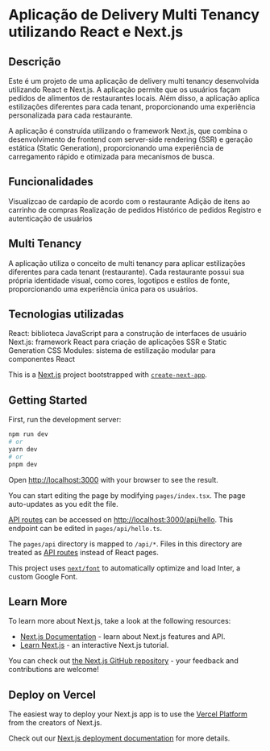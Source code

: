 # Aplicação de Delivery Multi Tenancy utilizando React e Next.js

## Descrição

Este é um projeto de uma aplicação de delivery multi tenancy desenvolvida utilizando React e Next.js. A aplicação permite que os usuários façam pedidos de alimentos de restaurantes locais. Além disso, a aplicação aplica estilizações diferentes para cada tenant, proporcionando uma experiência personalizada para cada restaurante.

A aplicação é construída utilizando o framework Next.js, que combina o desenvolvimento de frontend com server-side rendering (SSR) e geração estática (Static Generation), proporcionando uma experiência de carregamento rápido e otimizada para mecanismos de busca.

## Funcionalidades

Visualizcao de cardapio de acordo com o restaurante
Adição de itens ao carrinho de compras
Realização de pedidos
Histórico de pedidos
Registro e autenticação de usuários

## Multi Tenancy

A aplicação utiliza o conceito de multi tenancy para aplicar estilizações diferentes para cada tenant (restaurante). Cada restaurante possui sua própria identidade visual, como cores, logotipos e estilos de fonte, proporcionando uma experiência única para os usuários.

## Tecnologias utilizadas

React: biblioteca JavaScript para a construção de interfaces de usuário
Next.js: framework React para criação de aplicações SSR e Static Generation
CSS Modules: sistema de estilização modular para componentes React

This is a [Next.js](https://nextjs.org/) project bootstrapped with [`create-next-app`](https://github.com/vercel/next.js/tree/canary/packages/create-next-app).

## Getting Started

First, run the development server:

```bash
npm run dev
# or
yarn dev
# or
pnpm dev
```

Open [http://localhost:3000](http://localhost:3000) with your browser to see the result.

You can start editing the page by modifying `pages/index.tsx`. The page auto-updates as you edit the file.

[API routes](https://nextjs.org/docs/api-routes/introduction) can be accessed on [http://localhost:3000/api/hello](http://localhost:3000/api/hello). This endpoint can be edited in `pages/api/hello.ts`.

The `pages/api` directory is mapped to `/api/*`. Files in this directory are treated as [API routes](https://nextjs.org/docs/api-routes/introduction) instead of React pages.

This project uses [`next/font`](https://nextjs.org/docs/basic-features/font-optimization) to automatically optimize and load Inter, a custom Google Font.

## Learn More

To learn more about Next.js, take a look at the following resources:

- [Next.js Documentation](https://nextjs.org/docs) - learn about Next.js features and API.
- [Learn Next.js](https://nextjs.org/learn) - an interactive Next.js tutorial.

You can check out [the Next.js GitHub repository](https://github.com/vercel/next.js/) - your feedback and contributions are welcome!

## Deploy on Vercel

The easiest way to deploy your Next.js app is to use the [Vercel Platform](https://vercel.com/new?utm_medium=default-template&filter=next.js&utm_source=create-next-app&utm_campaign=create-next-app-readme) from the creators of Next.js.

Check out our [Next.js deployment documentation](https://nextjs.org/docs/deployment) for more details.
